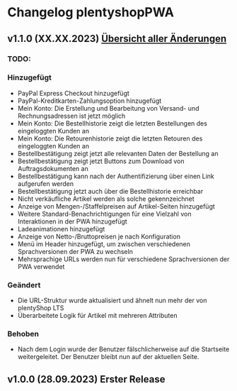# Changelog plentyshopPWA

## v1.1.0 (XX.XX.2023) <a href="https://github.com/plentymarkets/plentyshop-pwa/compare/v1.0.0...v1.1.0" target="_blank" rel="noopener"><b>Übersicht aller Änderungen</b></a>

### TODO:

### Hinzugefügt

- PayPal Express Checkout hinzugefügt
- PayPal-Kreditkarten-Zahlungsoption hinzugefügt
- Mein Konto: Die Erstellung und Bearbeitung von Versand- und Rechnungsadressen ist jetzt möglich
- Mein Konto: Die Bestellhistorie zeigt die letzten Bestellungen des eingeloggten Kunden an
- Mein Konto: Die Retourenhistorie zeigt die letzten Retouren des eingeloggten Kunden an
- Bestellbestätigung zeigt jetzt alle relevanten Daten der Bestellung an
- Bestellbestätigung zeigt jetzt Buttons zum Download von Auftragsdokumenten an
- Bestellbestätigung kann nach der Authentifizierung über einen Link aufgerufen werden
- Bestellbestätigung jetzt auch über die Bestellhistorie erreichbar
- Nicht verkäufliche Artikel werden als solche gekennzeichnet
- Anzeige von Mengen-/Staffelpreisen auf Artikel-Seiten hinzugefügt
- Weitere Standard-Benachrichtigungen für eine Vielzahl von Interaktionen in der PWA hinzugefügt
- Ladeanimationen hinzugefügt
- Anzeige von Netto-/Bruttopreisen je nach Konfiguration
- Menü im Header hinzugefügt, um zwischen verschiedenen Sprachversionen der PWA zu wechseln
- Mehrsprachige URLs werden nun für verschiedene Sprachversionen der PWA verwendet

### Geändert

- Die URL-Struktur wurde aktualisiert und ähnelt nun mehr der von plentyShop LTS
- Überarbeitete Logik für Artikel mit mehreren Attributen

### Behoben

- Nach dem Login wurde der Benutzer fälschlicherweise auf die Startseite weitergeleitet. Der Benutzer bleibt nun auf der aktuellen Seite.

## v1.0.0 (28.09.2023) Erster Release
